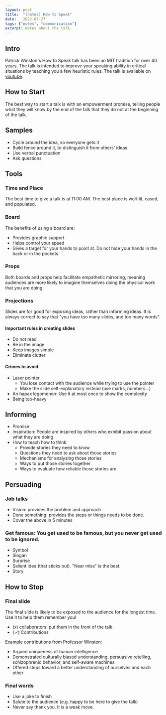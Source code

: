 ```yaml
---
layout: post
title:  "[notes] How to Speak"
date:   2022-07-27
tags: ["notes", "communication"]
excerpt: Notes about the talk.
---
```


##   Intro
Patrick Winston's How to Speak talk has been an MIT tradition for over 40 years. The talk is intended to improve your speaking ability in critical situations by teaching you a few heuristic rules. The talk is available on [youtube]("https://www.youtube.com/watch?v=Unzc731iCUY").

##   How to Start
The best way to start a talk is with an empowerment promise, telling people what they will know by the end of the talk that they do not at the beginning of the talk.

##   Samples
* Cycle around the idea, so everyone gets it
* Build fence around it, to distinguish it from others' ideas
* Use verbal punctuation
* Ask questions


##   Tools
###  Time and Place
The best time to give a talk is at 11:00 AM. The best place is well-lit, cased, and populated.

###  Board
The benefits of using a board are:
* Provides graphic support
* Helps control your speed
* Gives a target for your hands to point at. Do not hide your hands in the back or in the pockets.

###  Props
Both boards and props help facilitate empathetic mirroring, meaning audiences are more likely to imagine themselves doing the physical work that you are doing.

###  Projections
Slides are for good for exposing ideas, rather than informing ideas. It is always correct to say that "you have too many slides, and too many words".

#### Important rules in creating slides
* Do not read
* Be in the image
* Keep images simple
* Eliminate clutter

#### Crimes to avoid
* Laser pointer
  * You lose contact with the audience while trying to use the pointer
  * Make the slide self-explanatory instead (use marks, numbers...)
* An hapax legomenon: Use it at most once to show the complexity
* Being too-heavy

##   Informing
* Promise
* Inspiration: People are inspired by others who exhibit passion about what they are doing.
* How to teach how to think:
  * Provide stories they need to know
  * Questions they need to ask about those stories
  * Mechanisms for analyzing those stories
  * Ways to put those stories together
  * Ways to evaluate how reliable those stories are

##   Persuading
###  Job talks
* Vision: provides the problem and approach
* Done something: provides the steps or things needs to be done.
* Cover the above in 5 minutes

###  Get famous: You get used to be famous, but you never get used to be ignored.
* Symbol
* Slogan
* Surprise
* Salient idea (that sticks out). "Near miss" is the best.
* Story

##   How to Stop
###  Final slide
The final slide is likely to be exposed to the audience for the longest time. Use it to help them remember you!
* (x) collaborators: put them in the front of the talk
* (✓) Contributions

Example contributions from Professor Winston:
* Argued uniqueness of human intelligence
* Demonstrated culturally biased understanding, persuasive retelling, schizophrenic behavior, and self-aware machines
* Offered steps toward a better understanding of ourselves and each other

###  Final words
* Use a joke to finish
* Salute to the audience (e.g. happy to be here to give the talk)
* Never say thank you. It is a weak move.

